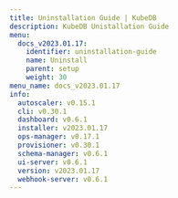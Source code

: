 ```yaml
---
title: Uninstallation Guide | KubeDB
description: KubeDB Unistallation Guide
menu:
  docs_v2023.01.17:
    identifier: uninstallation-guide
    name: Uninstall
    parent: setup
    weight: 30
menu_name: docs_v2023.01.17
info:
  autoscaler: v0.15.1
  cli: v0.30.1
  dashboard: v0.6.1
  installer: v2023.01.17
  ops-manager: v0.17.1
  provisioner: v0.30.1
  schema-manager: v0.6.1
  ui-server: v0.6.1
  version: v2023.01.17
  webhook-server: v0.6.1
---
```


